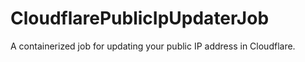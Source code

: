 # CloudflarePublicIpUpdaterJob
A containerized job for updating your public IP address in Cloudflare.

